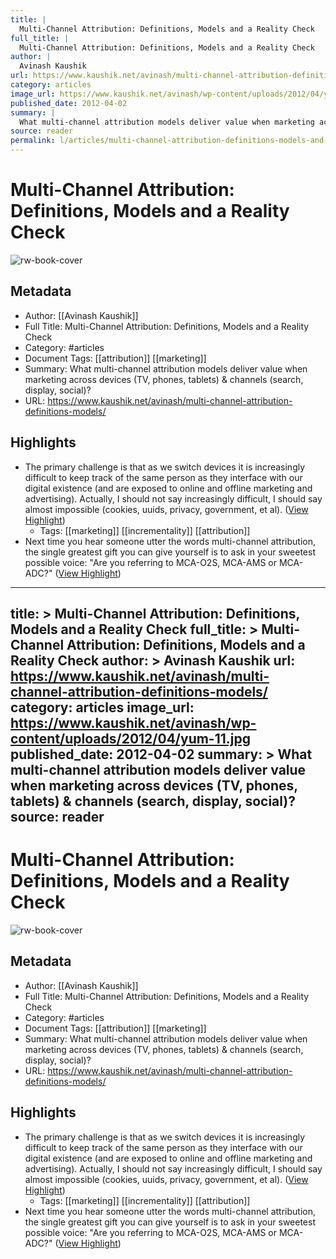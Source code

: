 ```yaml
---
title: |
  Multi-Channel Attribution: Definitions, Models and a Reality Check
full_title: |
  Multi-Channel Attribution: Definitions, Models and a Reality Check
author: |
  Avinash Kaushik
url: https://www.kaushik.net/avinash/multi-channel-attribution-definitions-models/
category: articles
image_url: https://www.kaushik.net/avinash/wp-content/uploads/2012/04/yum-11.jpg
published_date: 2012-04-02
summary: |
  What multi-channel attribution models deliver value when marketing across devices (TV, phones, tablets) & channels (search, display, social)?
source: reader
permalink: l/articles/multi-channel-attribution-definitions-models-and-a-reality-check
---
```

# Multi-Channel Attribution: Definitions, Models and a Reality Check

![rw-book-cover](https://www.kaushik.net/avinash/wp-content/uploads/2012/04/yum-11.jpg)

## Metadata
- Author: [[Avinash Kaushik]]
- Full Title: Multi-Channel Attribution: Definitions, Models and a Reality Check
- Category: #articles
- Document Tags: [[attribution]] [[marketing]] 
- Summary: What multi-channel attribution models deliver value when marketing across devices (TV, phones, tablets) & channels (search, display, social)?
- URL: https://www.kaushik.net/avinash/multi-channel-attribution-definitions-models/

## Highlights
- The primary challenge is that as we switch devices it is increasingly difficult to keep track of the same person as they interface with our digital existence (and are exposed to online and offline marketing and advertising). Actually, I should not say increasingly difficult, I should say almost impossible (cookies, uuids, privacy, government, et al). ([View Highlight](https://read.readwise.io/read/01h9n4ex9an64svtk52tjkd6sk))
    - Tags: [[marketing]] [[incrementality]] [[attribution]] 
- Next time you hear someone utter the words multi-channel attribution, the single greatest gift you can give yourself is to ask in your sweetest possible voice: "Are you referring to MCA-O2S, MCA-AMS or MCA-ADC?" ([View Highlight](https://read.readwise.io/read/01h9n4jyxjg86xntvnj0t9fr8j))


---
title: >
  Multi-Channel Attribution: Definitions, Models and a Reality Check
full_title: >
  Multi-Channel Attribution: Definitions, Models and a Reality Check
author: >
  Avinash Kaushik
url: https://www.kaushik.net/avinash/multi-channel-attribution-definitions-models/
category: articles
image_url: https://www.kaushik.net/avinash/wp-content/uploads/2012/04/yum-11.jpg
published_date: 2012-04-02
summary: >
  What multi-channel attribution models deliver value when marketing across devices (TV, phones, tablets) & channels (search, display, social)?
source: reader
---
# Multi-Channel Attribution: Definitions, Models and a Reality Check

![rw-book-cover](https://www.kaushik.net/avinash/wp-content/uploads/2012/04/yum-11.jpg)

## Metadata
- Author: [[Avinash Kaushik]]
- Full Title: Multi-Channel Attribution: Definitions, Models and a Reality Check
- Category: #articles
- Document Tags: [[attribution]] [[marketing]] 
- Summary: What multi-channel attribution models deliver value when marketing across devices (TV, phones, tablets) & channels (search, display, social)?
- URL: https://www.kaushik.net/avinash/multi-channel-attribution-definitions-models/

## Highlights
- The primary challenge is that as we switch devices it is increasingly difficult to keep track of the same person as they interface with our digital existence (and are exposed to online and offline marketing and advertising). Actually, I should not say increasingly difficult, I should say almost impossible (cookies, uuids, privacy, government, et al). ([View Highlight](https://read.readwise.io/read/01h9n4ex9an64svtk52tjkd6sk))
    - Tags: [[marketing]] [[incrementality]] [[attribution]] 
- Next time you hear someone utter the words multi-channel attribution, the single greatest gift you can give yourself is to ask in your sweetest possible voice: "Are you referring to MCA-O2S, MCA-AMS or MCA-ADC?" ([View Highlight](https://read.readwise.io/read/01h9n4jyxjg86xntvnj0t9fr8j))


